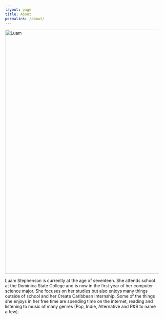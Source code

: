 ```yaml
---
layout: page
title: About
permalink: /about/
---
```


<img src="https://i0.wp.com/createcaribbean.org/create/wp-content/uploads/2022/04/IMG_5977-scaled.jpg?resize=1153%2C1536&ssl=1" width="600" height="800" alt="Luam" text-align="center">

Luam Stephenson is currently at the age of seventeen. She attends school at the Dominica State College and is now in the first year of her computer science major. She focuses on her studies but also enjoys many things outside of school and her Create Caribbean Internship. Some of the things she enjoys in her free time are spending time on the internet, reading and listening to music of many genres (Pop, Indie, Alternative and R&B to name a few).


